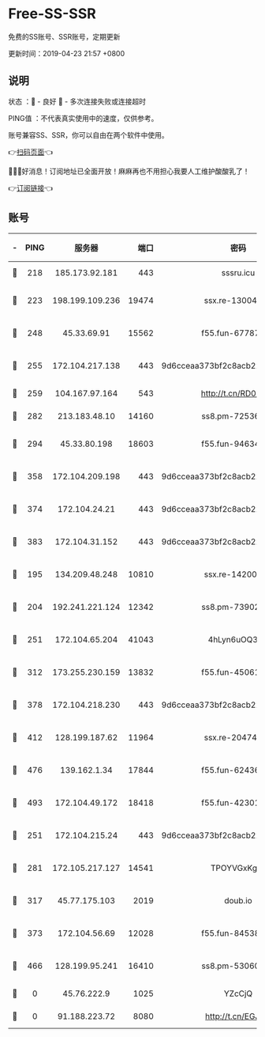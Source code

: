 # Free-SS-SSR

免费的SS账号、SSR账号，定期更新

更新时间：2019-04-23 21:57 +0800

## 说明

状态     ：🙂 - 良好 🙁 - 多次连接失败或连接超时

PING值   ：不代表真实使用中的速度，仅供参考。

账号兼容SS、SSR，你可以自由在两个软件中使用。

👉[扫码页面](https://liesauer.github.io/Free-SS-SSR/)👈

🎉🎉🎉好消息！订阅地址已全面开放！麻麻再也不用担心我要人工维护酸酸乳了！

👉[订阅链接](https://www.liesauer.net/yogurt/subscribe?ACCESS_TOKEN=DAYxR3mMaZAsaqUb)👈

## 账号

|-|PING|服务器|端口|密码|加密方式|区域|
|:----:|:----:|:-----:|-----:|:----:|:----:|:----:|
|🙂|218|185.173.92.181|443|sssru.icu|rc4-md5|RU|
|🙂|223|198.199.109.236|19474|ssx.re-13004881|aes-256-cfb|US|
|🙂|248|45.33.69.91|15562|f55.fun-67787601|aes-256-cfb|US|
|🙂|255|172.104.217.138|443|9d6cceaa373bf2c8acb22e60b6a58be6|aes-256-cfb|US|
|🙂|259|104.167.97.164|543|http://t.cn/RD0D7sx|rc4-md5|CA|
|🙂|282|213.183.48.10|14160|ss8.pm-72536569|rc4-md5|RU|
|🙂|294|45.33.80.198|18603|f55.fun-94634073|aes-256-cfb|US|
|🙂|358|172.104.209.198|443|9d6cceaa373bf2c8acb22e60b6a58be6|aes-256-cfb|US|
|🙂|374|172.104.24.21|443|9d6cceaa373bf2c8acb22e60b6a58be6|aes-256-cfb|US|
|🙂|383|172.104.31.152|443|9d6cceaa373bf2c8acb22e60b6a58be6|aes-256-cfb|US|
|🙂|195|134.209.48.248|10810|ssx.re-14200963|aes-256-cfb|US|
|🙂|204|192.241.221.124|12342|ss8.pm-73902144|aes-256-cfb|US|
|🙂|251|172.104.65.204|41043|4hLyn6uOQ3hU|aes-256-cfb|JP|
|🙂|312|173.255.230.159|13832|f55.fun-45061463|aes-256-cfb|US|
|🙂|378|172.104.218.230|443|9d6cceaa373bf2c8acb22e60b6a58be6|aes-256-cfb|US|
|🙂|412|128.199.187.62|11964|ssx.re-20474884|aes-256-cfb|SG|
|🙂|476|139.162.1.34|17844|f55.fun-62436274|aes-256-cfb|SG|
|🙂|493|172.104.49.172|18418|f55.fun-42301611|aes-256-cfb|SG|
|🙁|251|172.104.215.24|443|9d6cceaa373bf2c8acb22e60b6a58be6|aes-256-cfb|US|
|🙁|281|172.105.217.127|14541|TPOYVGxKglpi|aes-256-cfb|JP|
|🙁|317|45.77.175.103|2019|doub.io|aes-128-ctr|SG|
|🙁|373|172.104.56.69|12028|f55.fun-84538440|aes-256-cfb|SG|
|🙁|466|128.199.95.241|16410|ss8.pm-53060931|aes-256-cfb|SG|
|🙁|0|45.76.222.9|1025|YZcCjQ|rc4-md5|JP|
|🙁|0|91.188.223.72|8080|http://t.cn/EGJIyrl|rc4-md5|RU|
